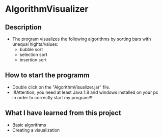 # AlgorithmVisualizer

## Description

- The program visualizes the following algorithms by sorting bars with unequal hights/values:
  - bubble sort
  - selection sort
  - insertion sort

## How to start the programm

- Double click on the "AlgorithmVisualizer.jar" file.
- !!!Attention, you need at least Java 1.8 and windows installed on your pc in order to correctly start my program!!!

## What I have learned from this project

- Basic algorithms
- Creating a visualization
